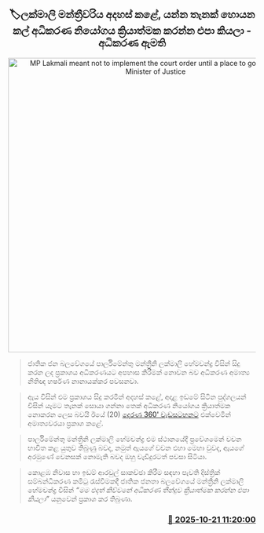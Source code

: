 <p align='center'><b><h2 align='center' title='MP Lakmali meant not to implement the court order until a place to go is found - Minister of Justice'>🏷ලක්මාලි මන්ත්‍රීවරිය අදහස් කළේ, යන්න තැනක් හොයන කල් අධිකරණ නියෝගය ක්‍රියාත්මක කරන්න එපා කියලා - අධිකරණ ඇමති</h2></b></p>
<p align='center'><img src='https://helakuru.sgp1.cdn.digitaloceanspaces.com/esana/images/lib/harshana-360-derana.jpg' width='600' alt='MP Lakmali meant not to implement the court order until a place to go is found - Minister of Justice'></p>

> ජාතික ජන බලවේගයේ පාර්ලිමේන්තු මන්ත්‍රීනි ලක්මාලි හේමචන්ද්‍ර විසින් සිදු කරන ලද ප්‍රකාශය අධිකරණයට අපහාස කිරීමක් නොවන බව අධිකරණ අමාත්‍ය නීතිඥ හර්ෂණ නානායක්කර පවසනවා.

> ඇය විසින් එම ප්‍රකාශය සිදු කරමින් අදහස් කළේ, අදාළ ඉඩමේ සිටින පුද්ගලයන් විසින් යෑමට තැනක් සොයා ගන්නා තෙක් අධිකරණ නියෝගය ක්‍රියාත්මක නොකරන ලෙස බවයි ඊයේ (20) <a href='https://youtu.be/fuLItApcX4g'>දෙරණ 360' වැඩසටහනට</a> එක්වෙමින් අමාත්‍යවරයා ප්‍රකාශ කළේ.

> පාර්ලිමේන්තු මන්ත්‍රීනි ලක්මාලි හේමචන්ද්‍ර එම ස්ථානයේදී ප්‍රවේශමෙන් වචන භාවිත කළ යුතුව තිබුණු බවද, නමුත් ඇයගේ වචන එහා මෙහා වුවද, ඇයගේ අරමුණේ වෙනසක් නොමැති බවද ඔහු වැඩිදුරටත් පවසා සිටියා.

> කොළඹ නිවාස හා ඉඩම් ආරවුල් සාකච්ඡා කිරීම සඳහා පැවති දිස්ත්‍රික් සම්බන්ධීකරණ කමිටු රැස්වීමකදී ජාතික ජනතා බලවේගයේ මන්ත්‍රීනි ලක්මාලි හේමචන්ද්‍ර විසින් <em>“මම එදත් කිව්වනේ අධිකරණ තීන්දුව ක්‍රියාත්මක කරන්න එපා කියලා”</em> යනුවෙන් ප්‍රකාශ කර තිබුණා.



<h3 align='right'><a href='https://www.helakuru.lk/esana/p/114643/'>📅 2025-10-21 11:20:00</a></h3>
